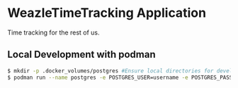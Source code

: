 # WeazleTimeTracking Application

Time tracking for the rest of us.

## Local Development with podman

```bash
$ mkdir -p .docker_volumes/postgres #Ensure local directories for development exits
$ podman run --name postgres -e POSTGRES_USER=username -e POSTGRES_PASSWORD=password -p 5432:5432 -v ./.docker_volumes/postgres:/var/lib/postgresql/data -d postgres
```
